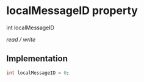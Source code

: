 


# localMessageID property







int localMessageID
  
_<span class="feature">read / write</span>_






## Implementation

```dart
int localMessageID = 0;
```







